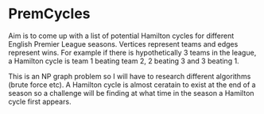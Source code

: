 PremCycles
==========

Aim is to come up with a list of potential Hamilton cycles for different English Premier League seasons. 
Vertices represent teams and edges represent wins.
For example if there is hypothetically 3 teams in the league, a Hamilton cycle is team 1 beating team 2, 2 beating 3 and 3 beating 1.

This is an NP graph problem so I will have to research different algorithms (brute force etc). A Hamilton cycle is almost ceratain to exist at the end of a season so a challenge will be finding at what time in the season a Hamilton cycle first appears.
